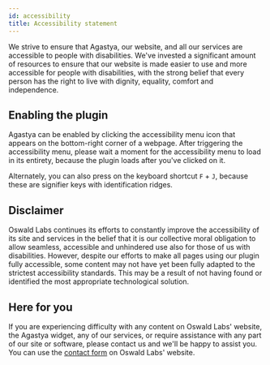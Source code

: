 ```yaml
---
id: accessibility
title: Accessibility statement
---
```


We strive to ensure that Agastya, our website, and all our services are accessible to people with disabilities. We've invested a significant amount of resources to ensure that our website is made easier to use and more accessible for people with disabilities, with the strong belief that every person has the right to live with dignity, equality, comfort and independence.

## Enabling the plugin

Agastya can be enabled by clicking the accessibility menu icon that appears on the bottom-right corner of a webpage. After triggering the accessibility menu, please wait a moment for the accessibility menu to load in its entirety, because the plugin loads after you've clicked on it.

Alternately, you can also press on the keyboard shortcut `F` + `J`, because these are signifier keys with identification ridges.

## Disclaimer

Oswald Labs continues its efforts to constantly improve the accessibility of its site and services in the belief that it is our collective moral obligation to allow seamless, accessible and unhindered use also for those of us with disabilities. However, despite our efforts to make all pages using our plugin fully accessible, some content may not have yet been fully adapted to the strictest accessibility standards. This may be a result of not having found or identified the most appropriate technological solution.

## Here for you

If you are experiencing difficulty with any content on Oswald Labs' website, the Agastya widget, any of our services, or require assistance with any part of our site or software, please contact us and we'll be happy to assist you. You can use the [contact form](https://oswaldlabs.com/contact) on Oswald Labs' website.